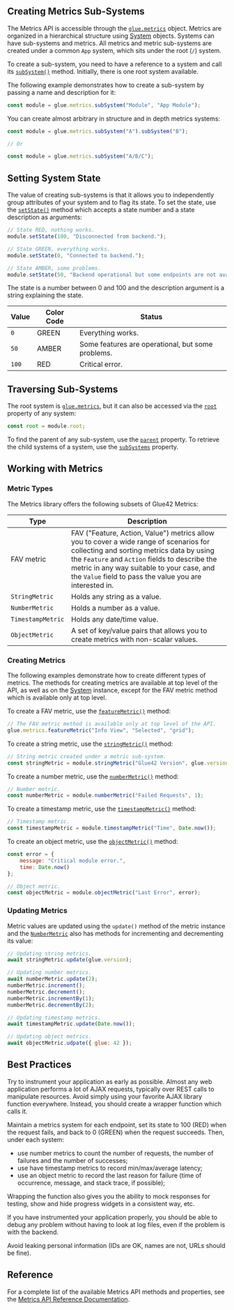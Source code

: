 ## Creating Metrics Sub-Systems

The Metrics API is accessible through the [`glue.metrics`](../../../reference/glue/latest/metrics/index.html) object. Metrics are organized in a hierarchical structure using [System](../../../reference/glue/latest/metrics/index.html#System) objects. Systems can have sub-systems and metrics. Аll metrics and metric sub-systems are created under a common `App` system, which sits under the root (`/`) system.

To create a sub-system, you need to have a reference to a system and call its [`subSystem()`](../../../reference/glue/latest/metrics/index.html#System-subSystem) method. Initially, there is one root system available.

The following example demonstrates how to create a sub-system by passing a name and description for it:

```javascript
const module = glue.metrics.subSystem("Module", "App Module");
```

You can create almost arbitrary in structure and in depth metrics systems:

```javascript
const module = glue.metrics.subSystem("A").subSystem("B"); 

// Or

const module = glue.metrics.subSystem("A/B/C");
```

## Setting System State

The value of creating sub-systems is that it allows you to independently group attributes of your system and to flag its state. To set the state, use the [`setState()`](../../../reference/glue/latest/metrics/index.html#System-setState) method which accepts a state number and a state description as arguments:

```javascript
// State RED, nothing works.
module.setState(100, "Disconnected from backend.");

// State GREEN, everything works.
module.setState(0, "Connected to backend.");

// State AMBER, some problems.
module.setState(50, "Backend operational but some endpoints are not available.");
```

The state is a number between 0 and 100 and the description argument is a string explaining the state.

| Value | Color Code | Status |
|-------|------------|--------|
| `0` | GREEN | Everything works. |
| `50` | AMBER | Some features are operational, but some problems. |
| `100` | RED | Critical error. |

## Traversing Sub-Systems

The root system is [`glue.metrics`](../../../reference/glue/latest/metrics/index.html), but it can also be accessed via the [`root`](../../../reference/glue/latest/metrics/index.html#System-root) property of any system: 

```javascript
const root = module.root;
```

To find the parent of any sub-system, use the [`parent`](../../../reference/glue/latest/metrics/index.html#System-parent) property. To retrieve the child systems of a system, use the [`subSystems`](../../../reference/glue/latest/metrics/index.html#System-subSystems) property.

## Working with Metrics

### Metric Types

The Metrics library offers the following subsets of Glue42 Metrics:

| Type | Description |
|------|-------------|
| FAV metric | FAV ("Feature, Action, Value") metrics allow you to cover a wide range of scenarios for collecting and sorting metrics data by using the `Feature` and `Action` fields to describe the metric in any way suitable to your case, and the `Value` field to pass the value you are interested in. |
| `StringMetric` | Holds any string as a value. |
| `NumberMetric` | Holds a number as a value. |
| `TimestampMetric` | Holds any date/time value. |
| `ObjectMetric` | A set of key/value pairs that allows you to create metrics with non-scalar values. |

### Creating Metrics

The following examples demonstrate how to create different types of metrics. The methods for creating metrics are available at top level of the API, as well as on the [System](../../../reference/glue/latest/metrics/index.html#System) instance, except for the FAV metric method which is available only at top level.

To create a FAV metric, use the [`featureMetric()`](../../../reference/glue/latest/metrics/index.html#API-featureMetric) method:

```javascript
// The FAV metric method is available only at top level of the API.
glue.metrics.featureMetric("Info View", "Selected", "grid");
```

To create a string metric, use the [`stringMetric()`](../../../reference/glue/latest/metrics/index.html#API-stringMetric) method:

```javascript
// String metric created under a metric sub-system.
const stringMetric = module.stringMetric("Glue42 Version", glue.version);
```

To create a number metric, use the [`numberMetric()`](../../../reference/glue/latest/metrics/index.html#API-numberMetric) method:

```javascript
// Number metric.
const numberMetric = module.numberMetric("Failed Requests", 1);
```

To create a timestamp metric, use the [`timestampMetric()`](../../../reference/glue/latest/metrics/index.html#API-timestampMetric) method:

```javascript
// Timestamp metric.
const timestampMetric = module.timestampMetric("Time", Date.now());
```

To create an object metric, use the [`objectMetric()`](../../../reference/glue/latest/metrics/index.html#API-objectMetric) method:

```javascript
const error = {
    message: "Critical module error.",
    time: Date.now()
};

// Object metric.
const objectMetric = module.objectMetric("Last Error", error);
```

### Updating Metrics

Metric values are updated using the `update()` method of the metric instance and the [`NumberMetric`](../../../reference/glue/latest/metrics/index.html#NumberMetric) also has methods for incrementing and decrementing its value:

```javascript
// Updating string metrics.
await stringMetric.update(glue.version);

// Updating number metrics.
await numberMetric.update(2);
numberMetric.increment();
numberMetric.decrement();
numberMetric.incrementBy(1);
numberMetric.decrementBy(2);

// Updating timestamp metrics.
await timestampMetric.update(Date.now());

// Updating object metrics.
await objectMetric.udpate({ glue: 42 });
```

## Best Practices

Try to instrument your application as early as possible. Almost any web application performs a lot of AJAX requests, typically over REST calls to manipulate resources. Avoid simply using your favorite AJAX library function everywhere. Instead, you should create a wrapper function which calls it. 

Maintain a metrics system for each endpoint, set its state to 100 (RED) when the request fails, and back to 0 (GREEN) when the request succeeds. Then, under each system:

- use number metrics to count the number of requests, the number of failures and the number of successes;
- use have timestamp metrics to record min/max/average latency;
- use an object metric to record the last reason for failure (time of occurrence, message, and stack trace, if possible);

Wrapping the function also gives you the ability to mock responses for testing, show and hide progress widgets in a consistent way, etc.

If you have instrumented your application properly, you should be able to debug any problem without having to look at log files, even if the problem is with the backend.

Avoid leaking personal information (IDs are OK, names are not, URLs should be fine).

## Reference

For a complete list of the available Metrics API methods and properties, see the [Metrics API Reference Documentation](../../../reference/glue/latest/metrics/index.html).